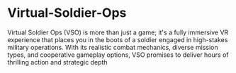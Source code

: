 # Virtual-Soldier-Ops
Virtual Soldier Ops (VSO) is more than just a game; it's a fully immersive VR experience that places you in the boots of a soldier engaged in high-stakes military operations. With its realistic combat mechanics, diverse mission types, and cooperative gameplay options, VSO promises to deliver hours of thrilling action and strategic depth
